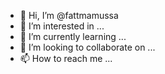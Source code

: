 - 👋 Hi, I’m @fattmamussa
- 👀 I’m interested in ...
- 🌱 I’m currently learning ...
- 💞️ I’m looking to collaborate on ...
- 📫 How to reach me ...

<!---
fattmamussa/fattmamussa is a ✨ special ✨ repository because its `README.md` (this file) appears on your GitHub profile.
You can click the Preview link to take a look at your changes.
--->
